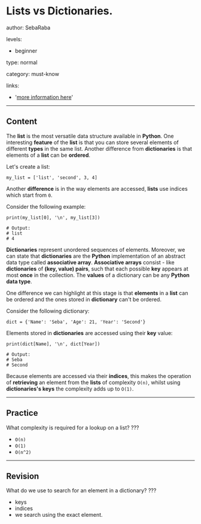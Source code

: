 # Lists vs Dictionaries.
author: SebaRaba

levels:

  - beginner

type: normal

category: must-know

links:

  - '[more information here](https://monjurulhabib.wordpress.com/2016/09/22/python-when-to-use-list-vs-tuple-vs-dictionary-vs-set-theory/)'

---
## Content

The **list** is the most versatile data structure available in **Python**. One interesting **feature** of the **list** is that you can store several elements of different **types** in the same list. Another difference from **dictionaries** is that elements of a **list** can be **ordered**.

Let's create a list:

```
my_list = ['list', 'second', 3, 4]
```

Another **difference** is in the way elements are accessed, **lists** use indices which start from `0`.

Consider the following example:

```
print(my_list[0], '\n', my_list[3])

# Output:
# list
# 4
```

**Dictionaries** represent unordered sequences of elements. Moreover, we can state that **dictionaries** are the **Python** implementation of an abstract data type called **associative array**. **Associative arrays** consist - like **dictionaries** of **(key, value) pairs**, such that each possible **key** appears at most **once** in the collection. The **values** of a dictionary can be any **Python data type**.

One difference we can highlight at this stage is that **elements** in a **list** can be ordered and the ones stored in **dictionary** can't be ordered.

Consider the following dictionary:

```
dict = {'Name': 'Seba', 'Age': 21, 'Year': 'Second'}
```

Elements stored in **dictionaries** are accessed using their **key** value:

```
print(dict[Name], '\n', dict[Year])

# Output:
# Seba
# Second
```

Because elements are accessed via their **indices**, this makes the operation of **retrieving** an element from the **lists** of complexity `O(n)`, whilst using **dictionaries's keys** the complexity adds up to `O(1)`.

---
## Practice

What complexity is required for a lookup on a list?
???

* `O(n)`
* `O(1)`
* `O(n^2)`

---
## Revision

What do we use to search for an element in a dictionary?
???

* keys
* indices
* we search using the exact element.
